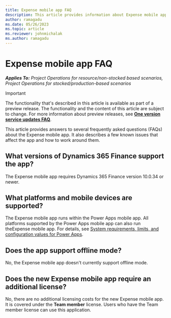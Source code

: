 ```yaml
---
title: Expense mobile app FAQ
description: This article provides information about Expense mobile app FAQ.
author: ramagadu
ms.date: 05/26/2023
ms.topic: article
ms.reviewer: johnmichalak
ms.author: ramagadu
---
```


# Expense mobile app FAQ

_**Applies To:** Project Operations for resource/non-stocked based scenarios, Project Operations for stocked/production-based scenarios_

> [!IMPORTANT]
>The functionality that's described in this article is available as part of a preview release. The functionality and the content of this article are subject to change.  For more information about preview releases, see [**One version service updates FAQ**](https://learn.microsoft.com/en-us/dynamics365/unified-operations/fin-and-ops/get-started/one-version).

This article provides answers to several frequently asked questions (FAQs) about the Expense mobile app. It also describes a few known issues that affect the app and how to work around them.

## What versions of Dynamics 365 Finance support the app?

The Expense mobile app requires Dynamics 365 Finance version 10.0.34 or newer.

## What platforms and mobile devices are supported?

The Expense mobile app runs within the Power Apps mobile app. All platforms supported by the Power Apps mobile app can also run theExpense mobile app. For details, see [System requirements, limits, and configuration values for Power Apps](https://learn.microsoft.com/en-us/power-apps/limits-and-config).

## Does the app support offline mode?

No, the Expense mobile app doesn't currently support offline mode.

## Does the new Expense mobile app require an additional license?

No, there are no additional licensing costs for the new Expense mobile app. It is covered under the **Team member** license. Users who have the Team member license can use this application.